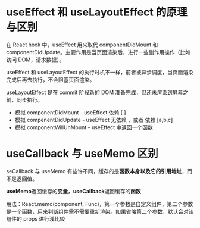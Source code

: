 # useEffect 和 useLayoutEffect 的原理与区别

在 React hook 中，useEffect 用来取代 componentDidMount 和 componentDidUpdate。主要作用是当页面渲染后，进行一些副作用操作（比如访问 DOM，请求数据）。

useEffect 和 useLayoutEffect 的执行时机不一样，前者被异步调度，当页面渲染完成后再去执行，不会阻塞页面渲染。

useLayoutEffect 是在 commit 阶段新的 DOM 准备完成，但还未渲染到屏幕之前，同步执行。

- 模拟 componentDidMount - useEffect 依赖 [ ]
- 模拟 compenentDidUpdate - useEffect 无依赖 ，或者 依赖 [a,b,c]
- 模拟 componentWillUnMount - useEffect 中返回一个函数

# useCallback 与 useMemo 区别

seCallback 与 useMemo 有些许不同，缓存的是**函数本身以及它的引用地址**，而不是返回值。

**useMemo**返回缓存的**变量**，**useCallback**返回缓存的**函数**

用法：React.memo(component, Func)，第一个参数是自定义组件，第二个参数是一个函数，用来判断组件需不需要重新渲染。如果省略第二个参数，默认会对该组件的 props 进行浅比较
